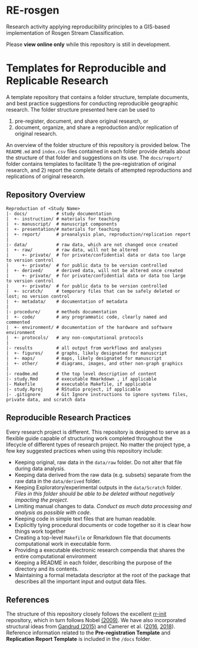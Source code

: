 # RE-rosgen

Research activity applying reproducibility principles to a GIS-based implementation of Rosgen Stream Classification.

Please **view online only** while this repository is still in development.

# Templates for Reproducible and Replicable Research

A template repository that contains a folder structure, template documents, and best practice suggestions for conducting reproducible geographic research. The folder structure presented here can be used to

1. pre-register, document, and share original research, or
2. document, organize, and share a reproduction and/or replication of original research.

An overview of the folder structure of this repository is provided below. The `README.md` and `index.csv` files contained in each folder provide details about the structure of that folder and suggestions on its use. The `docs/report/` folder contains templates to facilitate 1) the pre-registration of original research, and 2) report the complete details of attempted reproductions and replications of original research.

## Repository Overview

    Reproduction of <Study Name>
    |- docs/           # study documentation
    |  +- instruction/ # materials for teaching
    |  +- manuscript/  # manuscript components
    |  +- presentation/# materials for teaching
    |  +- report/      # preanalysis plan, reproduction/replication report
    |
    |- data/           # raw data, which are not changed once created
    |  +- raw/         # raw data, will not be altered
    |  	  +- private/  # for private/confidential data or data too large to version control
	|  	  +- private/  # for public data to be version controlled
    |  +- derived/     # derived data, will not be altered once created
    |  	  +- private/  # for private/confidential data or data too large to version control
	|  	  +- private/  # for public data to be version controlled
    |  +- scratch/     # temporary files that can be safely deleted or lost; no version control
    |  +- metadata/    # documentation of metadata
    |
    |- procedure/      # methods documentation
    |  +- code/        # any programmatic code, clearly named and commented
    |  +- environment/ # documentation of the hardware and software environment
    |  +- protocols/   # any non-computational protocols
    |
    |- results         # all output from workflows and analyses
    |  +- figures/     # graphs, likely designated for manuscript
    |  +- maps/        # maps, likely designated for manuscript  
    |  +- other/       # diagrams, images, and other non-graph graphics
    |
    |- readme.md       # the top level description of content
    |- study.Rmd       # executable Rmarkdown , if applicable
    |- Makefile        # executable Makefile, if applicable
    |- study.Rproj     # RStudio project, if applicable
	|- .gitignore      # Git Ignore instructions to ignore systems files, private data, and scratch data

## Reproducible Research Practices

Every research project is different. This repository is designed to serve as a flexible guide capable of structuring work completed throughout the lifecycle of different types of research project. No matter the project type, a few key suggested practices when using this repository include:

- Keeping original, raw data in the `data/raw` folder. Do not alter that file during data analysis.
- Keeping data derived from the raw data (e.g. subsets) separate from the raw data in the `data/derived` folder.
- Keeping Exploratory/experimental outputs in the `data/Scratch` folder. *Files in this folder should be able to be deleted without negatively impacting the project*.  
- Limiting manual changes to data. *Conduct as much data processing and analysis as possible with code*.
- Keeping code in simple text files that are human readable.
- Explicitly tying procedural documents or code together so it is clear how things work together
- Creating a top-level `Makefile` or Rmarkdown file that documents computational work in executable form.
- Providing a executable electronic research compendia that shares the entire computational environment
- Keeping a README in each folder, describing the purpose of the directory and its contents.
- Maintaining a formal metadata descriptor at the root of the package that describes all the important input and output data files.

## References

The structure of this repository closely follows the excellent [rr-init](https://github.com/Reproducible-Science-Curriculum/rr-init) repository, which in turn follows Nobel [(2009)](https://journals.plos.org/ploscompbiol/article?id=10.1371/journal.pcbi.1000424). We have also incorporated structural ideas from [Gandrud (2015)](http://christophergandrud.github.io/RepResR-RStudio/) and Camerer et al. ([2016](https://osf.io/pfdyw/), [2018](https://osf.io/bzm54/)).  Reference information related to the **Pre-registration Template** and **Replication Report Template** is included in the `/docs` folder.

